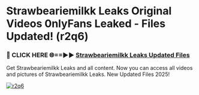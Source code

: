 # Strawbeariemilkk Leaks Original Videos 0nlyFans Leaked - Files Updated! (r2q6)

<h3>🔴 CLICK HERE 🌐==►► <a href="https://tinyurl.com/ehrbuxhb" rel="nofollow">Strawbeariemilkk Leaks Updated Files</a></h3>

Get Strawbeariemilkk Leaks and all content. Now you can access all videos and pictures of Strawbeariemilkk Leaks. New Updated Files 2025!

[![r2q6](https://i.imgur.com/lVYEuWS.gif)](https://tinyurl.com/ehrbuxhb)
